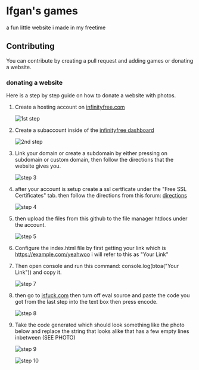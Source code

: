 # lfgan's games

a fun little website i made in my freetime


## Contributing

You can contribute by creating a pull request and adding games or donating a website.

### donating a website

Here is a step by step guide on how to donate a website with photos.

1. Create a hosting account on [infinityfree.com](https://www.infinityfree.com/)

   ![1st step](https://i.imgur.com/lpDVRvL.png)
3. Create a subaccount inside of the [infinityfree dashboard](https://dash.infinityfree.com/accounts)

    ![2nd step](https://i.imgur.com/qXdmqth.png)
5. Link your domain or create a subdomain by either pressing on subdomain or custom domain, then follow the directions that the website gives you.

   ![step 3](https://i.imgur.com/g6IiPKi.png)
7. after your account is setup create a ssl certficate under the "Free SSL Certificates" tab. then follow the directions from this forum: [directions](https://forum.infinityfree.net/t/how-to-get-free-ssl-https-on-infinityfree/49323)

   ![step 4](https://i.imgur.com/ykMuoYY.png)
9. then upload the files from this github to the file manager htdocs under the account.

   ![step 5](https://i.imgur.com/MBVvZL2.png)
11. Configure the index.html file by first getting your link which is https://example.com/yeahwoo i will refer to this as "Your Link"
12. Then open console and run this command: console.log(btoa("Your Link")) and copy it.

     ![step 7](https://i.imgur.com/t54bFhJ.png)
14. then go to [jsfuck.com](https://jsfuck.com/) then turn off eval source and paste the code you got from the last step into the text box then press encode.

     ![step 8](https://i.imgur.com/8XT8NSU.png)
16. Take the code generated which should look something like the photo below and replace the string that looks alike that has a few empty lines inbetween (SEE PHOTO)

     ![step 9](https://i.imgur.com/PdETzoN.png)

    ![step 10](https://i.imgur.com/p1Ml7i8.png)
